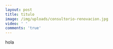 ```yaml
---
layout: post
title: titulo
image: /img/uploads/consultorio-renovacion.jpg
video: ' '
comments: 'true'
---
```

hola

